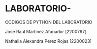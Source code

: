 # LABORATORIO-
CODIGOS DE PYTHON DEL LABORATORIO 

Jose Raul Martinez Afanador [2200797]

Nathalia Alexandra Perez Rojas [2200023]
